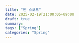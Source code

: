 ```yaml
---
title: "빈 스코프"
date: 2025-02-19T21:00:05+09:00
draft: true
summary: 
tags: ["Spring"]
categories: "Spring"
---
```

